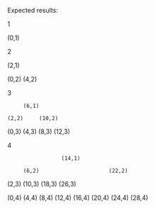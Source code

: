 Expected results:

1

 (0,1)


2

   (2,1)
   
 (0,2) (4,2)


3

         (6,1)
         
    (2,2)     (10,2)
    
 (0,3) (4,3) (8,3) (12,3)


4

                     (14,1)             
                     
         (6,2)                      (22,2)           
         
   (2,3)       (10,3)         (18,3)       (26,3)      
   
 (0,4) (4,4) (8,4) (12,4) (16,4)  (20,4) (24,4) (28,4)

